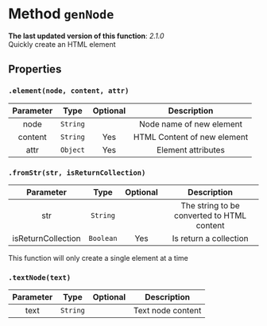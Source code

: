 # Method `genNode`
**The last updated version of this function**: *2.1.0*  
Quickly create an HTML element
## Properties
### `.element(node, content, attr)`
| Parameter | Type     | Optional | Description                 |
| :-------: | :------: | :------: | :-------------------------: |
| node      | `String` |          | Node name of new element    |
| content   | `String` | Yes      | HTML Content of new element |
| attr      | `Object` | Yes      | Element attributes          |
### `.fromStr(str, isReturnCollection)`
| Parameter          | Type      | Optional | Description                                |
| :----------------: | :-------: | :------: | :----------------------------------------: |
| str                | `String`  |          | The string to be converted to HTML content |
| isReturnCollection | `Boolean` | Yes      | Is return a collection                     |

This function will only create a single element at a time
### `.textNode(text)`
| Parameter | Type     | Optional | Description       |
| :-------: | :------: | :------: | :---------------: |
| text      | `String` |          | Text node content |
